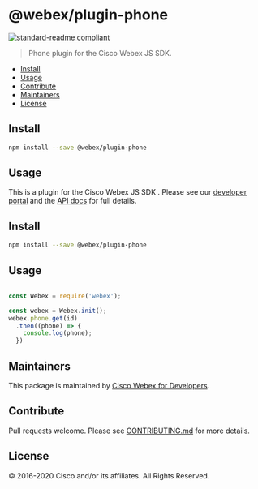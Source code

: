 # @webex/plugin-phone

[![standard-readme compliant](https://img.shields.io/badge/readme%20style-standard-brightgreen.svg?style=flat-square)](https://github.com/RichardLitt/standard-readme)

> Phone plugin for the Cisco Webex JS SDK.

- [Install](#install)
- [Usage](#usage)
- [Contribute](#contribute)
- [Maintainers](#maintainers)
- [License](#license)

## Install

```bash
npm install --save @webex/plugin-phone
```

## Usage

This is a plugin for the Cisco Webex JS SDK . Please see our [developer portal](https://developer.webex.com/) and the [API docs](https://webex.github.io/webex-js-sdk/api/) for full details.

## Install

```bash
npm install --save @webex/plugin-phone
```

## Usage

```js

const Webex = require('webex');

const webex = Webex.init();
webex.phone.get(id)
  .then((phone) => {
    console.log(phone);
  })

```

## Maintainers

This package is maintained by [Cisco Webex for Developers](https://developer.webex.com/).

## Contribute

Pull requests welcome. Please see [CONTRIBUTING.md](https://github.com/webex/webex-js-sdk/blob/master/CONTRIBUTING.md) for more details.

## License

© 2016-2020 Cisco and/or its affiliates. All Rights Reserved.
